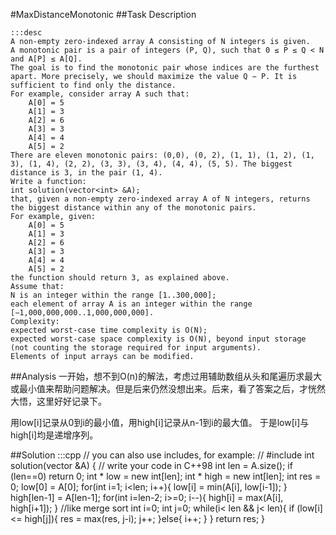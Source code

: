#MaxDistanceMonotonic
##Task Description

    :::desc
    A non-empty zero-indexed array A consisting of N integers is given.
    A monotonic pair is a pair of integers (P, Q), such that 0 ≤ P ≤ Q < N and A[P] ≤ A[Q].
    The goal is to find the monotonic pair whose indices are the furthest apart. More precisely, we should maximize the value Q − P. It is sufficient to find only the distance.
    For example, consider array A such that:
        A[0] = 5
        A[1] = 3
        A[2] = 6
        A[3] = 3
        A[4] = 4
        A[5] = 2
    There are eleven monotonic pairs: (0,0), (0, 2), (1, 1), (1, 2), (1, 3), (1, 4), (2, 2), (3, 3), (3, 4), (4, 4), (5, 5). The biggest distance is 3, in the pair (1, 4).
    Write a function:
    int solution(vector<int> &A);
    that, given a non-empty zero-indexed array A of N integers, returns the biggest distance within any of the monotonic pairs.
    For example, given:
        A[0] = 5
        A[1] = 3
        A[2] = 6
        A[3] = 3
        A[4] = 4
        A[5] = 2
    the function should return 3, as explained above.
    Assume that:
    N is an integer within the range [1..300,000];
    each element of array A is an integer within the range [−1,000,000,000..1,000,000,000].
    Complexity:
    expected worst-case time complexity is O(N);
    expected worst-case space complexity is O(N), beyond input storage (not counting the storage required for input arguments).
    Elements of input arrays can be modified.



##Analysis
一开始，想不到O(n)的解法，考虑过用辅助数组从头和尾遍历求最大或最小值来帮助问题解决。但是后来仍然没想出来。后来，看了答案之后，才恍然大悟，这里好好记录下。

用low[i]记录从0到i的最小值，用high[i]记录从n-1到i的最大值。
于是low[i]与high[i]均是递增序列。
    

##Solution
    :::cpp
    // you can also use includes, for example:
    // #include <algorithm>
    int solution(vector<int> &A) {
        // write your code in C++98
        int len = A.size();
        if (len==0) return 0;
        int * low = new int[len];
        int * high = new int[len];
        int res = 0;
        low[0] = A[0];
        for(int i=1; i<len; i++){
            low[i] = min(A[i], low[i-1]);
        }
        high[len-1] = A[len-1];
        for(int i=len-2; i>=0; i--){
            high[i] = max(A[i], high[i+1]);
        }
        //like merge sort
        int i=0;
        int j=0;
        while(i< len && j< len){
            if (low[i] <= high[j]){
                res = max(res, j-i);
                j++;
            }else{
                i++;
            }
        }
        return res;
    }
